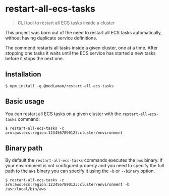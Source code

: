 # restart-all-ecs-tasks

> CLI tool to restart all ECS tasks inside a cluster

This project was born out of the need to restart all ECS tasks automatically, without having duplicate service definitions.
 
The commend restarts all tasks inside a given cluster, one at a time. After stopping one tasks it waits until the ECS service
has started a new tasks before it stops the next one.

## Installation

```
$ npm install -g @mediaman/restart-all-ecs-tasks
```

## Basic usage

You can restart all ECS tasks on a given cluster with the `restart-all-ecs-tasks` command:

```
$ restart-all-ecs-tasks -c arn:aws:ecs:region:1234567890123:cluster/environment
```

## Binary path

By default the `restart-all-ecs-tasks` commands executes the `aws` binary. If your environment is not configured properly 
and you need to specify the full path to the `aws` binary you can specify it using the `-b` or `--binary` option.

```
$ restart-all-ecs-tasks -c arn:aws:ecs:region:1234567890123:cluster/environment -b /usr/local/bin/aws
```
